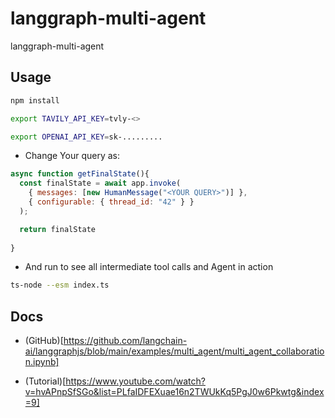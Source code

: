 # langgraph-multi-agent
langgraph-multi-agent


## Usage
```bash
npm install 

export TAVILY_API_KEY=tvly-<>

export OPENAI_API_KEY=sk-.........
```


* Change Your query as:

```javascript
async function getFinalState(){
  const finalState = await app.invoke(
    { messages: [new HumanMessage("<YOUR QUERY>")] },
    { configurable: { thread_id: "42" } }
  );

  return finalState
  
}
```

* And run to see all intermediate tool calls and Agent in action

```bash
ts-node --esm index.ts
```



## Docs

* (GitHub)[https://github.com/langchain-ai/langgraphjs/blob/main/examples/multi_agent/multi_agent_collaboration.ipynb]

* (Tutorial)[https://www.youtube.com/watch?v=hvAPnpSfSGo&list=PLfaIDFEXuae16n2TWUkKq5PgJ0w6Pkwtg&index=9]